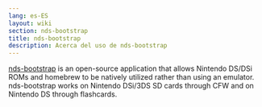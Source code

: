 ```yaml
---
lang: es-ES
layout: wiki
section: nds-bootstrap
title: nds-bootstrap
description: Acerca del uso de nds-bootstrap
---
```


[nds-bootstrap](https://github.com/DS-Homebrew/nds-bootstrap) is an open-source application that allows Nintendo DS/DSi ROMs and homebrew to be natively utilized rather than using an emulator. nds-bootstrap works on Nintendo DSi/3DS SD cards through CFW and on Nintendo DS through flashcards.
